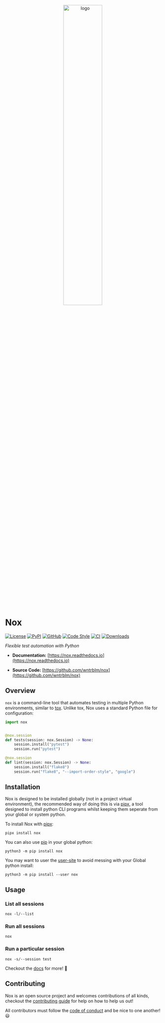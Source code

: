 <p align="center">
<img src="docs/_static/alice.png" alt="logo" width=50%>
</p>

# Nox

[![License](https://img.shields.io/github/license/wntrblm/nox)](https://github.com/wntrblm/nox)
[![PyPI](https://img.shields.io/pypi/v/nox.svg?logo=python)](https://pypi.python.org/pypi/nox)
[![GitHub](https://img.shields.io/github/v/release/wntrblm/nox?logo=github&sort=semver)](https://github.com/wntrblm/nox)
[![Code Style](https://img.shields.io/badge/code%20style-black-black)](https://github.com/wntrblm/nox)
[![CI](https://github.com/wntrblm/nox/workflows/CI/badge.svg)](https://github.com/wntrblm/nox/actions?query=workflow%3ACI)
[![Downloads](https://static.pepy.tech/personalized-badge/nox?period=total&units=international_system&left_color=grey&right_color=green&left_text=Downloads)](https://pepy.tech/project/nox)

*Flexible test automation with Python*

* **Documentation:** [https://nox.readthedocs.io](https://nox.readthedocs.io)

* **Source Code:** [https://github.com/wntrblm/nox](https://github.com/wntrblm/nox)

## Overview

`nox` is a command-line tool that automates testing in multiple Python environments, similar to [tox]. Unlike tox, Nox uses a standard Python file for configuration:

```python
import nox


@nox.session
def tests(session: nox.Session) -> None:
    session.install("pytest")
    session.run("pytest")

@nox.session
def lint(session: nox.Session) -> None:
    session.install("flake8")
    session.run("flake8", "--import-order-style", "google")
```

## Installation

Nox is designed to be installed globally (not in a project virtual environment), the recommended way of doing this is via [pipx], a tool designed to install python CLI programs whilst keeping them seperate from your global or system python.

To install Nox with [pipx]:

```shell
pipx install nox
```

You can also use [pip] in your global python:

```shell
python3 -m pip install nox
```

You may want to user the [user-site] to avoid messing with your Global python install:

```shell
python3 -m pip install --user nox
```

## Usage

### List all sessions

```shell
nox -l/--list
```

### Run all sessions

```shell
nox
```

### Run a particular session

```shell
nox -s/--session test
```

Checkout the [docs](https://nox.readthedocs.io) for more! 🎉

## Contributing

Nox is an open source project and welcomes contributions of all kinds, checkout the [contributing guide](CONTRIBUTING.md) for help on how to help us out!

All contributors must follow the [code of conduct](CODE_OF_CONDUCT.md) and be nice to one another! 😃

[tox]: https://tox.readthedocs.io
[pipx]: https://pypa.github.io/pipx/
[pip]: https://pip.pypa.io/en/stable/
[user-site]: https://packaging.python.org/en/latest/tutorials/installing-packages/#installing-to-the-user-site
